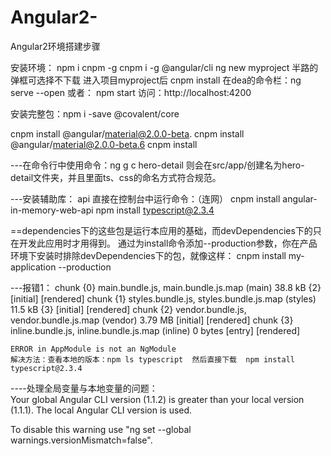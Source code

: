 # Angular2-
Angular2环境搭建步骤


安装环境：
		npm i cnpm -g
		cnpm i -g @angular/cli
		ng new myproject
		半路的弹框可选择不下载
		进入项目myproject后
		cnpm install
		在dea的命令栏：ng serve --open
			     或者： npm start
		访问：http://localhost:4200
		
安装完整包：npm i -save @covalent/core


cnpm install @angular/material@2.0.0-beta.
cnpm install  @angular/material@2.0.0-beta.6
cnpm install 

---在命令行中使用命令：ng g c hero-detail  则会在src/app/创建名为hero-detail文件夹，并且里面ts、css的命名方式符合规范。

---安装辅助库：  api  直接在控制台中运行命令：（连网）
	cnpm install angular-in-memory-web-api
	npm install typescript@2.3.4


==dependencies下的这些包是运行本应用的基础，而devDependencies下的只在开发此应用时才用得到。 
通过为install命令添加--production参数，你在产品环境下安装时排除devDependencies下的包，就像这样：
cnpm install my-application --production



---报错1：
	chunk    {0} main.bundle.js, main.bundle.js.map (main) 38.8 kB {2} [initial] [rendered]
	chunk    {1} styles.bundle.js, styles.bundle.js.map (styles) 11.5 kB {3} [initial] [rendered]
	chunk    {2} vendor.bundle.js, vendor.bundle.js.map (vendor) 3.79 MB [initial] [rendered]
	chunk    {3} inline.bundle.js, inline.bundle.js.map (inline) 0 bytes [entry] [rendered]

	ERROR in AppModule is not an NgModule
	解决方法：查看本地的版本：npm ls typescript  然后直接下载  npm install typescript@2.3.4

	
----处理全局变量与本地变量的问题：	 
 Your global Angular CLI version (1.1.2) is greater than your local
version (1.1.1). The local Angular CLI version is used.

To disable this warning use "ng set --global warnings.versionMismatch=false".
	

